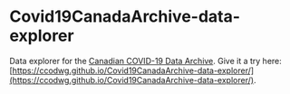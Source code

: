 # Covid19CanadaArchive-data-explorer
Data explorer for the [Canadian COVID-19 Data Archive](https://github.com/ccodwg/Covid19CanadaArchive). Give it a try here: [https://ccodwg.github.io/Covid19CanadaArchive-data-explorer/](https://ccodwg.github.io/Covid19CanadaArchive-data-explorer/).
